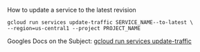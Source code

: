 
How to update a service to the latest revision

```
gcloud run services update-traffic SERVICE_NAME--to-latest \
--region=us-central1 --project PROJECT_NAME
```

Googles Docs on the Subject: [gcloud run services update-traffic ](https://cloud.google.com/sdk/gcloud/reference/run/services/update-traffic)